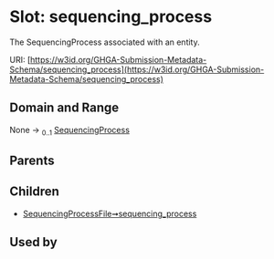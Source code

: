 
# Slot: sequencing_process


The SequencingProcess associated with an entity.

URI: [https://w3id.org/GHGA-Submission-Metadata-Schema/sequencing_process](https://w3id.org/GHGA-Submission-Metadata-Schema/sequencing_process)


## Domain and Range

None &#8594;  <sub>0..1</sub> [SequencingProcess](SequencingProcess.md)

## Parents


## Children

 *  [SequencingProcessFile➞sequencing_process](SequencingProcessFile_sequencing_process.md)

## Used by

